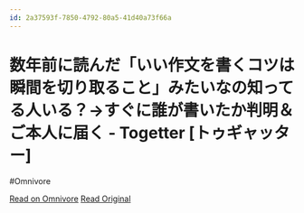 ```yaml
---
id: 2a37593f-7850-4792-80a5-41d40a73f66a
---
```


# 数年前に読んだ「いい作文を書くコツは瞬間を切り取ること」みたいなの知ってる人いる？→すぐに誰が書いたか判明＆ご本人に届く - Togetter [トゥギャッター]
#Omnivore

[Read on Omnivore](https://omnivore.app/me/togetter-190f347b969)
[Read Original](https://togetter.com/li/2247033)

